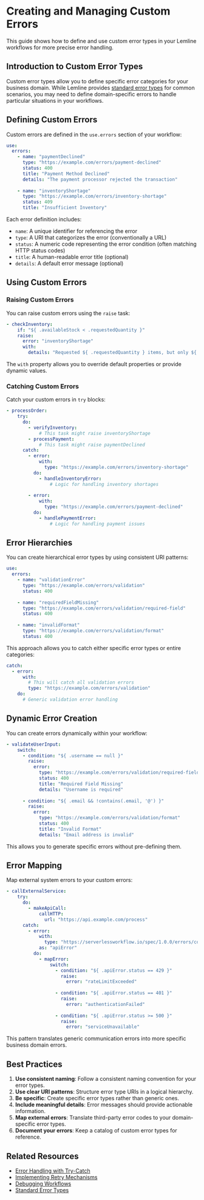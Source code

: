 # Creating and Managing Custom Errors

This guide shows how to define and use custom error types in your Lemline workflows for more precise error handling.

## Introduction to Custom Error Types

Custom error types allow you to define specific error categories for your business domain. While Lemline provides [standard error types](dsl-errors-overview.md) for common scenarios, you may need to define domain-specific errors to handle particular situations in your workflows.

## Defining Custom Errors

Custom errors are defined in the `use.errors` section of your workflow:

```yaml
use:
  errors:
    - name: "paymentDeclined"
      type: "https://example.com/errors/payment-declined"
      status: 400
      title: "Payment Method Declined"
      details: "The payment processor rejected the transaction"
    
    - name: "inventoryShortage"
      type: "https://example.com/errors/inventory-shortage"
      status: 409
      title: "Insufficient Inventory"
```

Each error definition includes:

- `name`: A unique identifier for referencing the error
- `type`: A URI that categorizes the error (conventionally a URL)
- `status`: A numeric code representing the error condition (often matching HTTP status codes)
- `title`: A human-readable error title (optional)
- `details`: A default error message (optional)

## Using Custom Errors

### Raising Custom Errors

You can raise custom errors using the `raise` task:

```yaml
- checkInventory:
    if: "${ .availableStock < .requestedQuantity }"
    raise:
      error: "inventoryShortage"
      with:
        details: "Requested ${ .requestedQuantity } items, but only ${ .availableStock } available"
```

The `with` property allows you to override default properties or provide dynamic values.

### Catching Custom Errors

Catch your custom errors in `try` blocks:

```yaml
- processOrder:
    try:
      do:
        - verifyInventory:
            # This task might raise inventoryShortage
        - processPayment:
            # This task might raise paymentDeclined
      catch:
        - error:
            with:
              type: "https://example.com/errors/inventory-shortage"
          do:
            - handleInventoryError:
                # Logic for handling inventory shortages
        
        - error:
            with:
              type: "https://example.com/errors/payment-declined"
          do:
            - handlePaymentError:
                # Logic for handling payment issues
```

## Error Hierarchies

You can create hierarchical error types by using consistent URI patterns:

```yaml
use:
  errors:
    - name: "validationError"
      type: "https://example.com/errors/validation"
      status: 400
    
    - name: "requiredFieldMissing"
      type: "https://example.com/errors/validation/required-field"
      status: 400
    
    - name: "invalidFormat"
      type: "https://example.com/errors/validation/format"
      status: 400
```

This approach allows you to catch either specific error types or entire categories:

```yaml
catch:
  - error:
      with:
        # This will catch all validation errors
        type: "https://example.com/errors/validation"
    do:
      # Generic validation error handling
```

## Dynamic Error Creation

You can create errors dynamically within your workflow:

```yaml
- validateUserInput:
    switch:
      - condition: "${ .username == null }"
        raise:
          error:
            type: "https://example.com/errors/validation/required-field"
            status: 400
            title: "Required Field Missing"
            details: "Username is required"
      
      - condition: "${ .email && !contains(.email, '@') }"
        raise:
          error:
            type: "https://example.com/errors/validation/format"
            status: 400
            title: "Invalid Format"
            details: "Email address is invalid"
```

This allows you to generate specific errors without pre-defining them.

## Error Mapping

Map external system errors to your custom errors:

```yaml
- callExternalService:
    try:
      do:
        - makeApiCall:
            callHTTP:
              url: "https://api.example.com/process"
      catch:
        - error:
            with:
              type: "https://serverlessworkflow.io/spec/1.0.0/errors/communication"
            as: "apiError"
          do:
            - mapError:
                switch:
                  - condition: "${ .apiError.status == 429 }"
                    raise:
                      error: "rateLimitExceeded"
                  
                  - condition: "${ .apiError.status == 401 }"
                    raise:
                      error: "authenticationFailed"
                  
                  - condition: "${ .apiError.status >= 500 }"
                    raise:
                      error: "serviceUnavailable"
```

This pattern translates generic communication errors into more specific business domain errors.

## Best Practices

1. **Use consistent naming**: Follow a consistent naming convention for your error types.
2. **Use clear URI patterns**: Structure error type URIs in a logical hierarchy.
3. **Be specific**: Create specific error types rather than generic ones.
4. **Include meaningful details**: Error messages should provide actionable information.
5. **Map external errors**: Translate third-party error codes to your domain-specific error types.
6. **Document your errors**: Keep a catalog of custom error types for reference.

## Related Resources

- [Error Handling with Try-Catch](lemline-howto-try-catch.md)
- [Implementing Retry Mechanisms](lemline-howto-retry.md)
- [Debugging Workflows](lemline-howto-debug.md)
- [Standard Error Types](dsl-errors-overview.md)
